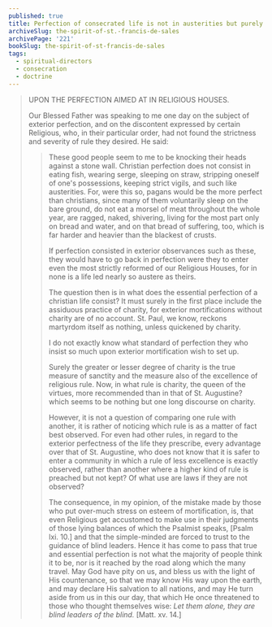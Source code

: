```yaml
---
published: true
title: Perfection of consecrated life is not in austerities but purely in Love of God
archiveSlug: the-spirit-of-st.-francis-de-sales
archivePage: '221'
bookSlug: the-spirit-of-st-francis-de-sales
tags:
  - spiritual-directors
  - consecration
  - doctrine
---
```


> UPON THE PERFECTION AIMED AT IN RELIGIOUS HOUSES.
>
> Our Blessed Father was speaking to me one day on the subject of exterior perfection, and on the discontent expressed by certain Religious, who, in their particular order, had not found the strictness and severity of rule they desired. He said:
>
>> These good people seem to me to be knocking their heads against a stone wall. Christian perfection does not consist in eating fish, wearing serge, sleeping on straw, stripping oneself of one's possessions, keeping strict vigils, and such like austerities. For, were this so, pagans would be the more perfect than christians, since many of them voluntarily sleep on the bare ground, do not eat a morsel of meat throughout the whole year, are ragged, naked, shivering, living for the most part only on bread and water, and on that bread of suffering, too, which is far harder and heavier than the blackest of crusts.
>>
>> If perfection consisted in exterior observances such as these, they would have to go back in perfection were they to enter even the most strictly reformed of our Religious Houses, for in none is a life led nearly so austere as theirs.
>>
>> The question then is in what does the essential perfection of a christian life consist? It must surely in the first place include the assiduous practice of charity, for exterior mortifications without charity are of no account. St. Paul, we know, reckons martyrdom itself as nothing, unless quickened by charity.
>>
>> I do not exactly know what standard of perfection they who insist so much upon exterior mortification wish to set up.
>>
>> Surely the greater or lesser degree of charity is the true measure of sanctity and the measure also of the excellence of religious rule. Now, in what rule is charity, the queen of the virtues, more recommended than in that of St. Augustine? which seems to be nothing but one long discourse on charity.
>>
>> However, it is not a question of comparing one rule with another, it is rather of noticing which rule is as a matter of fact best observed. For even had other rules, in regard to the exterior perfectness of the life they prescribe, every advantage over that of St. Augustine, who does not know that it is safer to enter a community in which a rule of less excellence is exactly observed, rather than another where a higher kind of rule is preached but not kept? Of what use are laws if they are not observed?
>>
>> The consequence, in my opinion, of the mistake made by those who put over-much stress on esteem of mortification, is, that even Religious get accustomed to make use in their judgments of those lying balances of which the Psalmist speaks, [Psalm lxi. 10.] and that the simple-minded are forced to trust to the guidance of blind leaders. Hence it has come to pass that true and essential perfection is not what the majority of people think it to be, nor is it reached by the road along which the many travel. May God have pity on us, and bless us with the light of His countenance, so that we may know His way upon the earth, and may declare His salvation to all nations, and may He turn aside from us in this our day, that which He once threatened to those who thought themselves wise: *Let them alone, they are blind leaders of the blind.* [Matt. xv. 14.]
